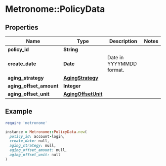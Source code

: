 # Metronome::PolicyData

## Properties

| Name | Type | Description | Notes |
| ---- | ---- | ----------- | ----- |
| **policy_id** | **String** |  |  |
| **create_date** | **Date** | Date in YYYYMMDD format. |  |
| **aging_strategy** | [**AgingStrategy**](AgingStrategy.md) |  |  |
| **aging_offset_amount** | **Integer** |  |  |
| **aging_offset_unit** | [**AgingOffsetUnit**](AgingOffsetUnit.md) |  |  |

## Example

```ruby
require 'metronome'

instance = Metronome::PolicyData.new(
  policy_id: account-login,
  create_date: null,
  aging_strategy: null,
  aging_offset_amount: null,
  aging_offset_unit: null
)
```

